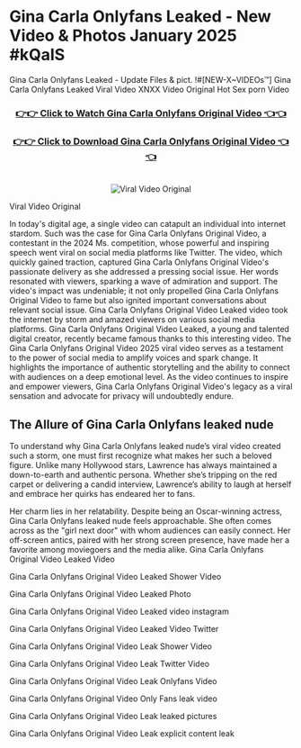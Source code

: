 # Gina Carla Onlyfans Leaked - New Video & Photos January 2025 #kQaIS

Gina Carla Onlyfans Leaked - Update Files & pict. !#[NEW-X~VIDEOs™] Gina Carla Onlyfans Leaked Viral Video XNXX Video Original Hot Sex porn Video
<br>
<div align="center">
<h3><a href="https://links2leaks.com?utm_source=ginacarla&utm_medium=gitlong" rel="nofollow">👉👉 Click to Watch Gina Carla Onlyfans Original Video 👈👈</a></h3>
<h3><a href="https://links2leaks.com?utm_source=ginacarla&utm_medium=gitlong" rel="nofollow">👉👉 Click to Download Gina Carla Onlyfans Original Video 👈👈</a></h3>
<br>
<a href="https://links2leaks.com?utm_source=ginacarla&utm_medium=gitlong" rel="nofollow"><img src="https://i.ibb.co/Gkj2r4b/banner.png" alt="Viral Video Original" style="max-width: 100%; display: inline-block;" data-target="animated-image.originalImage"></a>
</div>

Viral Video Original

In today's digital age, a single video can catapult an individual into internet stardom. Such was the case for Gina Carla Onlyfans Original Video, a contestant in the 2024 Ms. competition, whose powerful and inspiring speech went viral on social media platforms like Twitter.
The video, which quickly gained traction, captured Gina Carla Onlyfans Original Video's passionate delivery as she addressed a pressing social issue. Her words resonated with viewers, sparking a wave of admiration and support. The video's impact was undeniable; it not only propelled Gina Carla Onlyfans Original Video to fame but also ignited important conversations about relevant social issue.
Gina Carla Onlyfans Original Video Leaked video took the internet by storm and amazed viewers on various social media platforms. Gina Carla Onlyfans Original Video Leaked, a young and talented digital creator, recently became famous thanks to this interesting video.
The Gina Carla Onlyfans Original Video 2025 viral video serves as a testament to the power of social media to amplify voices and spark change. It highlights the importance of authentic storytelling and the ability to connect with audiences on a deep emotional level. As the video continues to inspire and empower viewers, Gina Carla Onlyfans Original Video's legacy as a viral sensation and advocate for privacy will undoubtedly endure.

<h2>The Allure of Gina Carla Onlyfans leaked nude</h2>


To understand why Gina Carla Onlyfans leaked nude’s viral video created such a storm, one must first recognize what makes her such a beloved figure. Unlike many Hollywood stars, Lawrence has always maintained a down-to-earth and authentic persona. Whether she’s tripping on the red carpet or delivering a candid interview, Lawrence’s ability to laugh at herself and embrace her quirks has endeared her to fans.

Her charm lies in her relatability. Despite being an Oscar-winning actress, Gina Carla Onlyfans leaked nude feels approachable. She often comes across as the "girl next door" with whom audiences can easily connect. Her off-screen antics, paired with her strong screen presence, have made her a favorite among moviegoers and the media alike.
Gina Carla Onlyfans Original Video Leaked Video

Gina Carla Onlyfans Original Video Leaked Shower Video

Gina Carla Onlyfans Original Video Leaked Photo

Gina Carla Onlyfans Original Video Leaked video instagram

Gina Carla Onlyfans Original Video Leaked Video Twitter

Gina Carla Onlyfans Original Video Leak Shower Video

Gina Carla Onlyfans Original Video Leak Twitter Video

Gina Carla Onlyfans Original Video Leak Onlyfans Video

Gina Carla Onlyfans Original Video Only Fans leak video

Gina Carla Onlyfans Original Video Leak leaked pictures

Gina Carla Onlyfans Original Video Leak explicit content leak